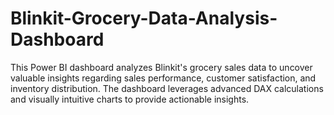 # Blinkit-Grocery-Data-Analysis-Dashboard
This Power BI dashboard analyzes Blinkit's grocery sales data to uncover valuable insights regarding sales performance, customer satisfaction, and inventory distribution. The dashboard leverages advanced DAX calculations and visually intuitive charts to provide actionable insights.

